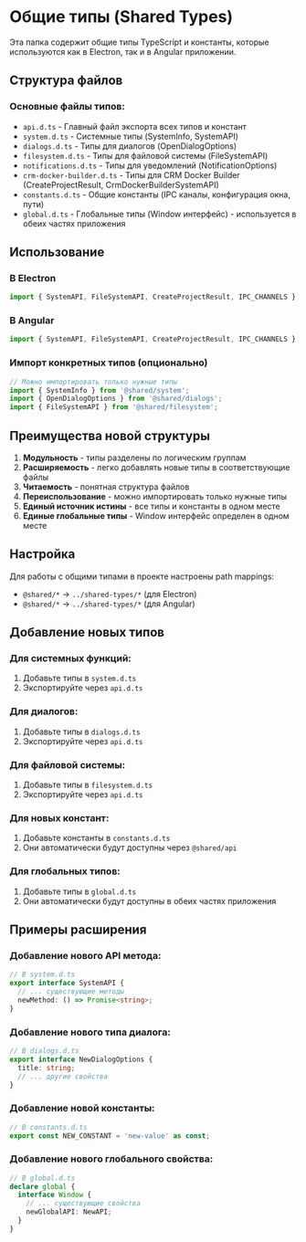 # Общие типы (Shared Types)

Эта папка содержит общие типы TypeScript и константы, которые используются как в Electron, так и в Angular приложении.

## Структура файлов

### Основные файлы типов:
- `api.d.ts` - Главный файл экспорта всех типов и констант
- `system.d.ts` - Системные типы (SystemInfo, SystemAPI)
- `dialogs.d.ts` - Типы для диалогов (OpenDialogOptions)
- `filesystem.d.ts` - Типы для файловой системы (FileSystemAPI)
- `notifications.d.ts` - Типы для уведомлений (NotificationOptions)
- `crm-docker-builder.d.ts` - Типы для CRM Docker Builder (CreateProjectResult, CrmDockerBuilderSystemAPI)
- `constants.d.ts` - Общие константы (IPC каналы, конфигурация окна, пути)
- `global.d.ts` - Глобальные типы (Window интерфейс) - используется в обеих частях приложения

## Использование

### В Electron
```typescript
import { SystemAPI, FileSystemAPI, CreateProjectResult, IPC_CHANNELS } from '@shared/api';
```

### В Angular
```typescript
import { SystemAPI, FileSystemAPI, CreateProjectResult, IPC_CHANNELS } from '@shared/api';
```

### Импорт конкретных типов (опционально)
```typescript
// Можно импортировать только нужные типы
import { SystemInfo } from '@shared/system';
import { OpenDialogOptions } from '@shared/dialogs';
import { FileSystemAPI } from '@shared/filesystem';
```

## Преимущества новой структуры

1. **Модульность** - типы разделены по логическим группам
2. **Расширяемость** - легко добавлять новые типы в соответствующие файлы
3. **Читаемость** - понятная структура файлов
4. **Переиспользование** - можно импортировать только нужные типы
5. **Единый источник истины** - все типы и константы в одном месте
6. **Единые глобальные типы** - Window интерфейс определен в одном месте

## Настройка

Для работы с общими типами в проекте настроены path mappings:

- `@shared/*` → `../shared-types/*` (для Electron)
- `@shared/*` → `../shared-types/*` (для Angular)

## Добавление новых типов

### Для системных функций:
1. Добавьте типы в `system.d.ts`
2. Экспортируйте через `api.d.ts`

### Для диалогов:
1. Добавьте типы в `dialogs.d.ts`
2. Экспортируйте через `api.d.ts`

### Для файловой системы:
1. Добавьте типы в `filesystem.d.ts`
2. Экспортируйте через `api.d.ts`

### Для новых констант:
1. Добавьте константы в `constants.d.ts`
2. Они автоматически будут доступны через `@shared/api`

### Для глобальных типов:
1. Добавьте типы в `global.d.ts`
2. Они автоматически будут доступны в обеих частях приложения

## Примеры расширения

### Добавление нового API метода:
```typescript
// В system.d.ts
export interface SystemAPI {
  // ... существующие методы
  newMethod: () => Promise<string>;
}
```

### Добавление нового типа диалога:
```typescript
// В dialogs.d.ts
export interface NewDialogOptions {
  title: string;
  // ... другие свойства
}
```

### Добавление новой константы:
```typescript
// В constants.d.ts
export const NEW_CONSTANT = 'new-value' as const;
```

### Добавление нового глобального свойства:
```typescript
// В global.d.ts
declare global {
  interface Window {
    // ... существующие свойства
    newGlobalAPI: NewAPI;
  }
}
```
